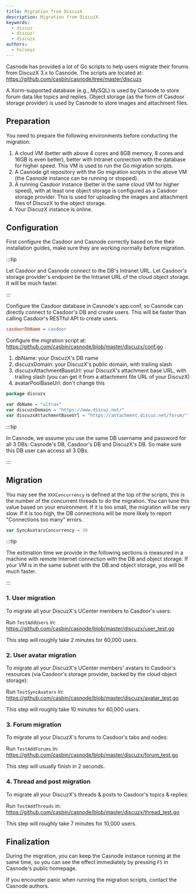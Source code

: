 ```yaml
---
title: Migration from DiscuzX
description: Migration from DiscuzX
keywords:
  - discuz
  - discuz!
  - discuzx
authors:
  - hsluoyz
---
```


Casnode has provided a lot of Go scripts to help users migrate their forums from DiscuzX 3.x to Casnode. The scripts are located at: https://github.com/casbin/casnode/tree/master/discuzx

A Xorm-supported database (e.g., MySQL) is used by Cansode to store forum data like topics and replies. Object storage (as the form of Casdoor storage provider) is used by Casnode to store images and attachment files.

## Preparation

You need to prepare the following environments before conducting the migration:

1. A cloud VM (better with above 4 cores and 8GB memory, 8 cores and 16GB is even better), better with Intranet connection with the database for higher speed. This VM is used to run the Go migration scripts.
2. A Casnode git repository with the Go migration scripts in the above VM (the Casnode instance can be running or stopped).
3. A running Casdoor instance (better in the same cloud VM for higher speed), with at least one object storage is configured as a Casdoor storage provider. This is used for uploading the images and attachment files of DiscuzX to the object storage.
4. Your DiscuzX instance is online.

## Configuration

First configure the Casdoor and Casnode correctly based on the their installation guides, make sure they are working normally before migration.

:::tip

Let Casdoor and Casnode connect to the DB's Intranet URL. Let Casdoor's storage provider's endpoint be the Intranet URL of the cloud object storage. It will be much faster.

:::

Configure the Casdoor database in Casnode's app.conf, so Casnode can directly connect to Casdoor's DB and create users. This will be faster than calling Casdoor's RESTful API to create users.

```ini
casdoorDbName = casdoor
```

Configure the migration script at: https://github.com/casbin/casnode/blob/master/discuzx/conf.go .

1. dbName: your DiscuzX's DB name
2. discuzxDomain: your DiscuzX's public domain, with trailing slash
3. discuzxAttachmentBaseUrl: your DiscuzX's attachment base URL, with trailing slash (you can get it from a attachment file URL of your DiscuzX)
4. avatarPoolBaseUrl: don't change this

```go
package discuzx

var dbName = "ultrax"
var discuzxDomain = "https://www.discuz.net/"
var discuzxAttachmentBaseUrl = "https://attachment.discuz.net/forum/"
```

:::tip

In Casnode, we assume you use the same DB username and password for all 3 DBs: Casnode's DB, Casdoor's DB and DiscuzX's DB. So make sure this DB user can access all 3 DBs.

:::

## Migration

You may see the `XXXConcurrency` is defined at the top of the scripts, this is the number of the concurrent threads to do the migration. You can tune this value based on your environment. If it is too small, the migration will be very slow. If it is too high, the DB connections will be more likely to report "Connections too many" errors.

```go
var SyncAvatarsConcurrency = 20
```

:::tip

The estimation time we provide in the following sections is measured in a machine with remote Internet connection with the DB and object storage. If your VM is in the same subnet with the DB and object storage, you will be much faster.

:::

### 1. User migration

To migrate all your DiscuzX's UCenter members to Casdoor's users:

Run `TestAddUsers` in: https://github.com/casbin/casnode/blob/master/discuzx/user_test.go

This step will roughly take 2 minutes for 60,000 users.

### 2. User avatar migration

To migrate all your DiscuzX's UCenter members' avatars to Casdoor's resources (via Casdoor's storage provider, backed by the cloud object storage):

Run `TestSyncAvatars` in: https://github.com/casbin/casnode/blob/master/discuzx/avatar_test.go

This step will roughly take 10 minutes for 60,000 users.

### 3. Forum migration

To migrate all your DiscuzX's forums to Casdoor's tabs and nodes:

Run `TestAddForums` in: https://github.com/casbin/casnode/blob/master/discuzx/forum_test.go

This step will usually finish in 2 seconds.

### 4. Thread and post migration

To migrate all your DiscuzX's threads & posts to Casdoor's topics & replies:

Run `TestAddThreads` in: https://github.com/casbin/casnode/blob/master/discuzx/thread_test.go

This step will roughly take 7 minutes for 10,000 users.

## Finalization

During the migration, you can keep the Casnode instance running at the same time, so you can see the effect immediately by pressing `F5` in Casnode's public homepage.

If you encounter panic when running the migration scripts, contact the Casnode authors.
